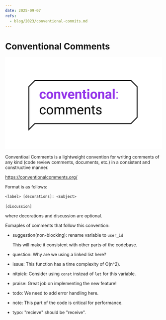 ```yaml
---
date: 2025-09-07
refs:
  - blog/2023/conventional-commits.md
---
```


# Conventional Comments

![Contentional Comments](conventional-comments.png)

Conventioal Comments is a lightweight convention for writing comments of any kind
(code review comments, documents, etc.) in a consistent and constructive manner.

https://conventionalcomments.org/

Format is as follows:

```
<label> [decorations]: <subject>

[discussion]
```

where decorations and discussion are optional.

Exmaples of comments that follow this convention:

- suggestion(non-blocking): rename variable to `user_id`

  This will make it consistent with other parts of the codebase.

- question: Why are we using a linked list here?
- issue: This function has a time complexity of O(n^2).
- nitpick: Consider using `const` instead of `let` for this variable.
- praise: Great job on implementing the new feature!
- todo: We need to add error handling here.
- note: This part of the code is critical for performance.
- typo: "recieve" should be "receive".

